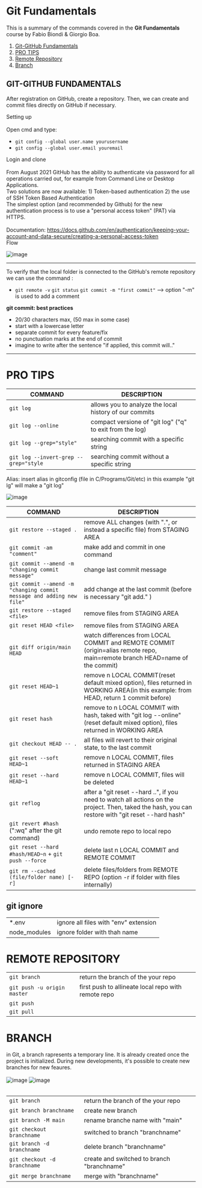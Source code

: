 # Git Fundamentals

This is a summary of the commands covered in the **Git Fundamentals** course by Fabio Biondi & Giorgio Boa.


1. [Git-GitHub Fundamentals](#git-github-fundamentals)
2. [PRO TIPS](#pro-tips)
3. [Remote Repository](#remote-repository)
4. [Branch](#branch)

## GIT-GITHUB FUNDAMENTALS

After registration on GitHub, create a repository.
Then, we can create and commit files directly on GitHub if necessary.

Setting up <br><br>
Open cmd and type:
- ```git config --global user.name yourusername```
- ```git config --global user.email youremail```

Login and clone <br><br>
From August 2021 GitHub has the ability to authenticate via password for all operations carried out, for example from Command Line or Desktop Applications.<br>Two solutions are now available: 1) Token-based authentication 2) the use of SSH Token Based Authentication <br>The simplest option (and recommended by Github) for the new authentication process is to use a "personal access token" (PAT) via HTTPS.<br><br>
Documentation: https://docs.github.com/en/authentication/keeping-your-account-and-data-secure/creating-a-personal-access-token
<br>
Flow
<br>

![image](https://user-images.githubusercontent.com/32736570/183742490-d5caa28f-2e7c-466c-addf-df735dc19e3d.png)


---
To verify that the local folder is connected to the GitHub's remote repository we can use the command :<br>
- ```git remote -v```
```git status```
```git commit -m "first commit"```  --> option "-m" is used to add a comment

**git commit: best practices**
- 20/30 characters max, (50 max in some case)
- start with a lowercase letter
- separate commit for every feature/fix
- no punctuation marks at the end of commit
- imagine to write after the sentence "if applied, this commit will.."

---
# PRO TIPS

|COMMAND|DESCRIPTION|
|---|---|
|```git log```| allows you to analyze the local history of our commits|
|```git log --online```|compact versione of "git log" ("q" to exit from the log)|
|```git log --grep="style"```|searching commit with a specific string| 
|```git log --invert-grep --grep="style```|searching commit without a specific string|

Alias: insert alias in gitconfig (file in C/Programs/Git/etc)<bg>
  in this example "git lg" will make a "git log"

![image](https://user-images.githubusercontent.com/32736570/183757187-4a855c91-bcfc-45ba-b08a-e60d7dd4ab80.png)
  
<bg><bg><bg><bg>

|COMMAND|DESCRIPTION|
|---|---|
|```git restore --staged .```|remove ALL changes (with ".", or instead a specific file) from STAGING AREA|
|```git commit -am "comment"```|make add and commit in one command|
|```git commit --amend -m "changing commit message"```|change last commit message|
|```git commit --amend -m "changing commit message and adding new file"```|add change at the last commit (before is necessary "git add." )|
|```git restore --staged <file>```|remove files from STAGING AREA|
|```git reset HEAD <file>```|remove files from STAGING AREA
|```git diff origin/main HEAD```|watch differences from LOCAL COMMIT and REMOTE COMMIT (origin=alias remote repo, main=remote branch HEAD=name of the commit)|
|```git reset HEAD~1```|remove n LOCAL COMMIT(reset default mixed option), files returned in WORKING AREA(in this example: from HEAD, return 1 commit before)|
|```git reset hash```|remove to n LOCAL COMMIT with hash, taked with "git log --online"(reset default mixed option), files returned in WORKING AREA|
|```git checkout HEAD -- .```|all files will revert to their original state, to the last commit|
|```git reset --soft HEAD~1```|remove n LOCAL COMMIT, files returned in STAGING AREA|
|```git reset --hard HEAD~1```|remove n LOCAL COMMIT, files will be deleted|
|```git reflog```|after a "git reset --hard ..", if you need to watch all actions on the project. Then, taked the hash, you can restore with "git reset --hard hash"|
|```git revert #hash``` (":wq" after the git command)|undo remote repo to local repo|
|```git reset --hard #hash/HEAD~n``` + ```git push --force```|delete last n LOCAL COMMIT and REMOTE COMMIT|
|```git rm --cached (file/folder name) [-r]```|delete files/folders from REMOTE REPO (option -r if folder with files internally)|
  
  ## git ignore

|   |   |
|---|---|
|*.env|ignore all files with "env" extension|
|node_modules|ignore folder with thah name|<br>

  
# REMOTE REPOSITORY
  
|   |   |
|---|---|
|```git branch```|return the branch of the your repo|
|```git push -u origin master```|first push to allineate local repo with remote repo|
|```git push```||
|```git pull```||
  
# BRANCH
  
  in Git, a branch rapresents a temporary line. It is already created once the project is initialized. During new developments, it's possible to create new branches for new feaures.<br><br>
  ![image](https://user-images.githubusercontent.com/32736570/183938635-2d233c73-15b2-42e2-9d02-5a4da849d9a7.png)
  ![image](https://user-images.githubusercontent.com/32736570/183939072-ba45a7d0-f7eb-4a91-9063-704674c269b4.png)
<br>
<br>
  
|   |   |
|---|---|
|```git branch```|return the branch of the your repo|
|```git branch branchname```|create new branch|
|```git branch -M main```|rename branche name with "main"|
|```git checkout branchname```|switched to branch "branchname"|
|```git branch -d branchname```|delete branch "branchname"|
|```git checkout -d branchname```|create and switched to branch "branchname"|
|```git merge branchname```|merge with "branchname"|

